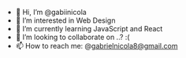 - 👋 Hi, I’m @gabiinicola
- 👀 I’m interested in Web Design
- 🌱 I’m currently learning JavaScript and React
- 💞️ I’m looking to collaborate on ..? :(
- 📫 How to reach me: @gabrielnicola8@gmail.com

